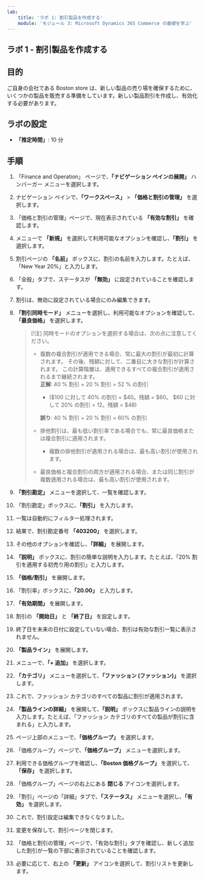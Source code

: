 ```yaml
---
lab:
    title: 'ラボ 1: 割引製品を作成する'
    module: 'モジュール 3: Microsoft Dynamics 365 Commerce の基礎を学ぶ'
---
```


## ラボ 1 - 割引製品を作成する

## 目的

ご自身の会社である Boston store は、新しい製品の売り場を確保するために、いくつかの製品を販売する準備をしています。新しい製品割引を作成し、有効化する必要があります。

## ラボの設定

   - **「推定時間」**: 10 分

## 手順

1. 「Finance and Operation」 ページで、**「ナビゲーション ペインの展開」** ハンバーガー メニューを選択します。

1. ナビゲーション ペインで、**「ワークスペース」** > **「価格と割引の管理」** を選択します。

1. 「価格と割引の管理」ページで、現在表示されている **「有効な割引」** を確認します。

1. メニューで **「新規」** を選択して利用可能なオプションを確認し、**「割引」** を選択します。

1. 割引ページの **「名前」** ボックスに、割引の名前を入力します。たとえば、「New Year 20%」と入力します。

1. 「全般」タブで、ステータスが **「無効」** に設定されていることを確認します。

1. 割引は、無効に設定されている場合にのみ編集できます。

1. **「割引同時モード」** メニューを選択し、利用可能なオプションを確認して、**「最良価格」** を選択します。

    >[!注] 同時モードのオプションを選択する場合は、次の点に注意してください。
    >
    >  - 複数の複合割引が適用できる場合、常に最大の割引が最初に計算されます。  その後、残額に対して、二番目に大きな割引が計算されます。  この計算階層は、適用できるすべての複合割引が適用されるまで継続されます。  
    >    **正解**: 40 % 割引 + 20 % 割引 = 52 % の割引  
    >      - ($100 に対して 40% の割引 = $40。残額 = $60。  $60 に対して 20% の割引 = 12。残額 = $48)  
    >
    >    **誤り**: 40 % 割引 + 20 % 割引 = 60% の割引
    >
    >  - 排他割引は、最も低い割引率である場合でも、常に最良価格または複合割引に適用されます。
    >    - 複数の排他割引が適用される場合は、最も高い割引が使用されます。
    >  - 最良価格と複合割引の両方が適用される場合、または同じ割引が複数適用される場合は、最も高い割引が使用されます。

1. **「割引勘定」** メニューを選択して、一覧を確認します。

1. 「割引勘定」ボックスに、**「割引」** を入力します。

1. 一覧は自動的にフィルター処理されます。

1. 結果で、割引勘定番号 **「403200」** を選択します。

1. その他のオプションを確認し、**「詳細」** を展開します。

1. **「説明」** ボックスに、割引の簡単な説明を入力します。たとえば、「20% 割引を適用する初売り用の割引」と入力します。

1. **「価格/割引」** を展開します。

1. 「割引率」ボックスに、**「20.00」** と入力します。

1. **「有効期間」** を展開します。

1. 割引の **「開始日」** と **「終了日」** を設定します。

1. 終了日を未来の日付に設定していない場合、割引は有効な割引一覧に表示されません。

1. **「製品ライン」** を展開します。

1. メニューで、**「+ 追加」** を選択します。

1. **「カテゴリ」** メニューを選択して、**「ファッション (ファッション)」** を選択します。

1. これで、ファッション カテゴリのすべての製品に割引が適用されます。

1. **「製品ラインの詳細」** を展開して、**「説明」** ボックスに製品ラインの説明を入力します。たとえば、「ファッション カテゴリのすべての製品が割引に含まれる」と入力します。

1. ページ上部のメニューで、**「価格グループ」** を選択します。

1. 「価格グループ」ページで、**「価格グループ」** メニューを選択します。

1. 利用できる価格グループを確認し、**「Boston 価格グループ」** を選択して、**「保存」** を選択します。

1. 「価格グループ」ページの右上にある **閉じる** アイコンを選択します。

1. 「割引」ページの「詳細」タブで、**「ステータス」** メニューを選択し、**「有効」** を選択します。

1. これで、割引設定は編集できなくなりました。

1. 変更を保存して、割引ページを閉じます。

1. 「価格と割引の管理」ページで、「有効な割引」タブを確認し、新しく追加した割引が一覧の下部に表示されていることを確認します。

1. 必要に応じて、右上の **「更新」** アイコンを選択して、割引リストを更新します。
